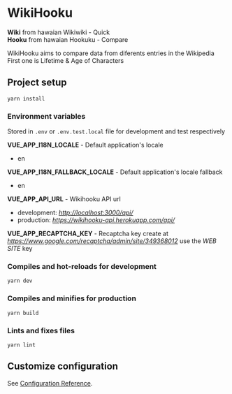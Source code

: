 # WikiHooku

**Wiki** from hawaian Wikiwiki - Quick  
**Hooku** from hawaian Hookuku - Compare  

WikiHooku aims to compare data from diferents entries in the Wikipedia  
First one is Lifetime & Age of Characters  

## Project setup

`yarn install`

### Environment variables

Stored in `.env` or `.env.test.local` file for development and test respectively  

**VUE_APP_I18N_LOCALE** - Default application's locale  

- en  

**VUE_APP_I18N_FALLBACK_LOCALE** - Default application's locale fallback  

- en  

**VUE_APP_API_URL** - Wikihooku API url  

- development: *<http://localhost:3000/api/>*
- production: *<https://wikihooku-api.herokuapp.com/api/>*  

**VUE_APP_RECAPTCHA_KEY** - Recaptcha key create at *<https://www.google.com/recaptcha/admin/site/349368012>* use the *WEB SITE* key  

### Compiles and hot-reloads for development

`yarn dev`

### Compiles and minifies for production

`yarn build`

### Lints and fixes files

`yarn lint`

## Customize configuration

See [Configuration Reference](https://cli.vuejs.org/config/).

